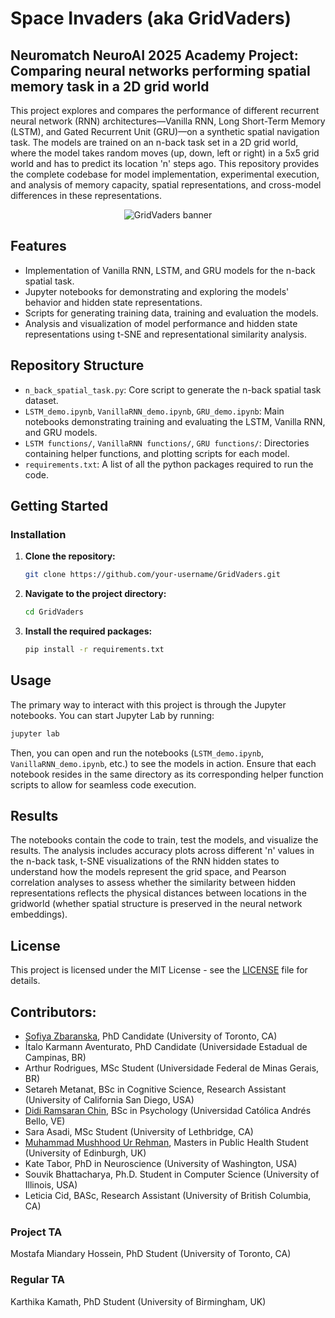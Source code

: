 # Space Invaders (aka GridVaders)

## Neuromatch NeuroAI 2025 Academy Project: Comparing neural networks performing spatial memory task in a 2D grid world

This project explores and compares the performance of different recurrent neural network (RNN) architectures—Vanilla RNN, Long Short-Term Memory (LSTM), and Gated Recurrent Unit (GRU)—on a synthetic spatial navigation task. The models are trained on an n-back task set in a 2D grid world, where the model takes random moves (up, down, left or right) in a 5x5 grid world and has to predict its location 'n' steps ago. This repository provides the complete codebase for model implementation, experimental execution, and analysis of memory capacity, spatial representations, and cross-model differences in these representations.

<div align="center">
  <img alt="GridVaders banner" src="https://github.com/user-attachments/assets/4913e710-1833-4ab3-b81e-6013b3ba903c" />
</div>

## Features

*   Implementation of Vanilla RNN, LSTM, and GRU models for the n-back spatial task.
*   Jupyter notebooks for demonstrating and exploring the models' behavior and hidden state representations.
*   Scripts for generating training data, training and evaluation the models.
*   Analysis and visualization of model performance and hidden state representations using t-SNE and representational similarity analysis.

## Repository Structure

-   `n_back_spatial_task.py`: Core script to generate the n-back spatial task dataset.
-   `LSTM_demo.ipynb`, `VanillaRNN_demo.ipynb`, `GRU_demo.ipynb`: Main notebooks demonstrating training and evaluating the LSTM, Vanilla RNN, and GRU models.
-   `LSTM functions/`, `VanillaRNN functions/`, `GRU functions/`: Directories containing helper functions, and plotting scripts for each model.
-   `requirements.txt`: A list of all the python packages required to run the code.

## Getting Started

### Installation

1.  **Clone the repository:**
    ```bash
    git clone https://github.com/your-username/GridVaders.git
    ```
2.  **Navigate to the project directory:**
    ```bash
    cd GridVaders
    ```
3.  **Install the required packages:**
    ```bash
    pip install -r requirements.txt
    ```

## Usage

The primary way to interact with this project is through the Jupyter notebooks. You can start Jupyter Lab by running:

```bash
jupyter lab
```

Then, you can open and run the notebooks (`LSTM_demo.ipynb`, `VanillaRNN_demo.ipynb`, etc.) to see the models in action. Ensure that each notebook resides in the same directory as its corresponding helper function scripts to allow for seamless code execution.

## Results

The notebooks contain the code to train, test the models, and visualize the results. The analysis includes accuracy plots across different 'n' values in the n-back task, t-SNE visualizations of the RNN hidden states to understand how the models represent the grid space, and Pearson correlation analyses to assess whether the similarity between hidden representations reflects the physical distances between locations in the gridworld (whether spatial structure is preserved in the neural network embeddings).

## License

This project is licensed under the MIT License - see the [LICENSE](LICENSE) file for details.

## Contributors:
* [Sofiya Zbaranska](http://github.com/neur1s), PhD Candidate (University of Toronto, CA)
* Ítalo Karmann Aventurato, PhD Candidate (Universidade Estadual de Campinas, BR)
* Arthur Rodrigues, MSc Student (Universidade Federal de Minas Gerais, BR)
* Setareh Metanat, BSc in Cognitive Science, Research Assistant (University of California San Diego, USA)
* [Didi Ramsaran Chin](https://neurodidi.github.io/), BSc in Psychology (Universidad Católica Andrés Bello, VE)
* Sara Asadi, MSc Student (University of Lethbridge, CA)
* [Muhammad Mushhood Ur Rehman](https://www.linkedin.com/in/RehmanMushhood), Masters in Public Health Student (University of Edinburgh, UK)
* Kate Tabor, PhD in Neuroscience (University of Washington, USA)
* Souvik Bhattacharya, Ph.D. Student in Computer Science (University of Illinois, USA)
* Leticia Cid, BASc, Research Assistant (University of British Columbia, CA)

### Project TA
Mostafa Miandary Hossein, PhD Student (University of Toronto, CA)

### Regular TA
Karthika Kamath, PhD Student (University of Birmingham, UK)
